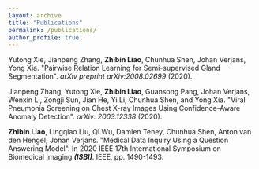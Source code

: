 ```yaml
---
layout: archive
title: "Publications"
permalink: /publications/
author_profile: true
---
```


<!---{% if author.googlescholar %}
  #You can also find my articles on <u><a href="{{author.googlescholar}}">my Google Scholar profile</a>.</u>
{% endif %}

{% include base_path %}

{% for post to site.publications reversed %}
  #{% include archive-single.html %}
{% endfor %} --->

Yutong Xie, Jianpeng Zhang, **Zhibin Liao**, Chunhua Shen, Johan Verjans, Yong Xia. "Pairwise Relation Learning for Semi-supervised Gland Segmentation". *arXiv preprint arXiv:2008.02699* (2020).

Jianpeng Zhang, Yutong Xie, **Zhibin Liao**, Guansong Pang, Johan Verjans, Wenxin Li, Zongji Sun, Jian He,
Yi Li, Chunhua Shen, and Yong Xia. "Viral Pneumonia Screening on Chest X-ray Images
Using Confidence-Aware Anomaly Detection". *arXiv: 2003.12338* (2020).

**Zhibin Liao**, Lingqiao Liu, Qi Wu, Damien Teney, Chunhua Shen, Anton van den Hengel, Johan Verjans. "Medical Data Inquiry Using a Question Answering Model". In 2020 IEEE 17th International Symposium on Biomedical Imaging ***(ISBI)***. IEEE, pp. 1490-1493.
